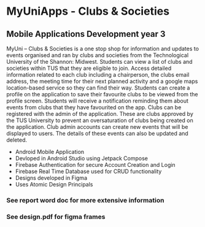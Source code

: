 # MyUniApps - Clubs & Societies
## Mobile Applications Development year 3

MyUni – Clubs & Societies is a one stop shop for information and updates to events organised and ran by clubs and societies from the Technological University of the Shannon: Midwest. 
Students can view a list of clubs and societies within TUS that they are eligible to join. Access detailed information related to each club including a chairperson, the clubs email address, the meeting time for their next planned activity and a google maps location-based service so they can find their way. 
Students can create a profile on the application to save their favourite clubs to be viewed from the profile screen. Students will receive a notification reminding them about events from clubs that they have favourited on the app. 
Clubs can be registered with the admin of the application. These are clubs approved by the TUS University to prevent an oversaturation of clubs being created on the application. 
Club admin accounts can create new events that will be displayed to users. The details of these events can also be updated and deleted. 

- Android Mobile Application
- Devloped in Android Studio using Jetpack Compose
- Firebase Authentication for secure Account Creation and Login
- Firebase Real Time Database used for CRUD functionality
- Designs developed in Figma
- Uses Atomic Design Principals

### See report word doc for more extensive information
### See design.pdf for figma frames


